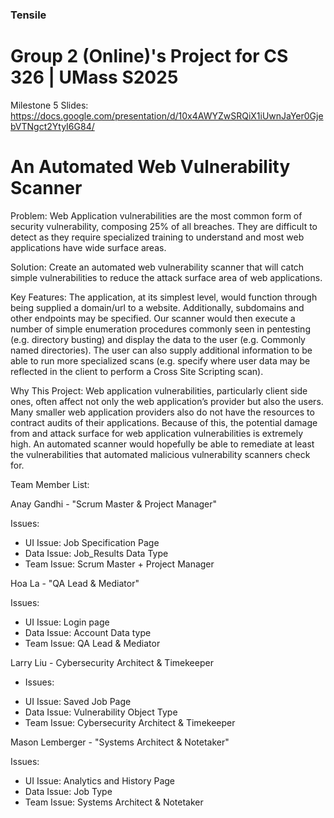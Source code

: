 ### Tensile
# Group 2 (Online)'s Project for CS 326 | UMass S2025

Milestone 5 Slides: https://docs.google.com/presentation/d/10x4AWYZwSRQiX1iUwnJaYer0GjebVTNgct2YtyI6G84/

# An Automated Web Vulnerability Scanner

Problem: Web Application vulnerabilities are the most common form of security vulnerability, composing 25% of all breaches. They are difficult to detect as they require specialized training to understand and most web applications have wide surface areas.

Solution: Create an automated web vulnerability scanner that will catch simple vulnerabilities to reduce the attack surface area of web applications.

Key Features: The application, at its simplest level, would function through being supplied a domain/url to a website. Additionally, subdomains and other endpoints may be specified. Our scanner would then execute a number of simple enumeration procedures commonly seen in pentesting (e.g. directory busting) and display the data to the user (e.g. Commonly named directories). The user can also supply additional information to be able to run more specialized scans (e.g. specify where user data may be reflected in the client to perform a Cross Site Scripting scan). 

Why This Project: Web application vulnerabilities, particularly client side ones, often affect not only the web application’s provider but also the users. Many smaller web application providers also do not have the resources to contract audits of their applications. Because of this, the potential damage from and attack surface for web application vulnerabilities is extremely high. An automated scanner would hopefully be able to remediate at least the vulnerabilities that automated malicious vulnerability scanners check for.

Team Member List:

Anay Gandhi - "Scrum Master & Project Manager"

Issues:
+ UI Issue: Job Specification Page
+ Data Issue: Job_Results Data Type
+ Team Issue: Scrum Master + Project Manager
  
Hoa La - "QA Lead & Mediator"

Issues: 
+ UI Issue: Login page 
+ Data Issue: Account Data type 
+ Team Issue:  QA Lead & Mediator


Larry Liu - Cybersecurity Architect & Timekeeper
- Issues:
+ UI Issue: Saved Job Page
+ Data Issue: Vulnerability Object Type
+ Team Issue: Cybersecurity Architect & Timekeeper
  
Mason Lemberger - "Systems Architect & Notetaker"

Issues:
+ UI Issue: Analytics and History Page
+ Data Issue: Job Type
+ Team Issue: Systems Architect & Notetaker
